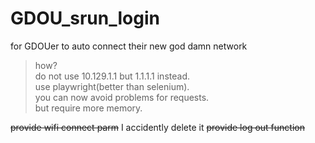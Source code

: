# GDOU_srun_login
for GDOUer to auto connect their new god damn network
 
> how?  <br>
  do not use 10.129.1.1 but 1.1.1.1 instead.  <br>
  use playwright(better than selenium).  <br>
  you can now avoid problems for requests.  <br>
  but require more memory.  <br>

~~provide wifi connect parm~~
I accidently delete it
~~provide log out function~~

